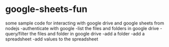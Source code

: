 # google-sheets-fun

some sample code for interacting with google drive and google sheets from nodejs
-authenticate with google
-list the files and folders in google drive
-query/filter the files and folder in google drive
-add a folder
-add a spreadsheet
-add values to the spreadsheet
